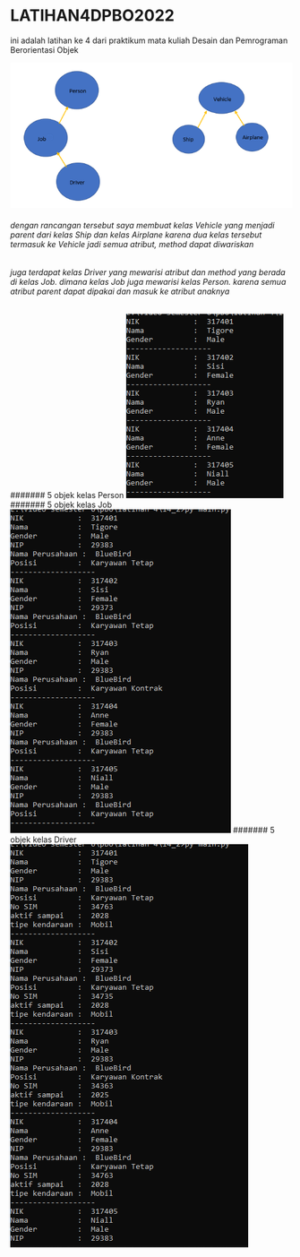 # LATIHAN4DPBO2022
ini adalah latihan ke 4 dari praktikum mata kuliah Desain dan Pemrograman Berorientasi Objek

![ran_cangan](https://raw.githubusercontent.com/fialif/LATIHAN4DPBO2022/main/latihan%204/rancangan2.png)

###### dengan rancangan tersebut saya membuat kelas Vehicle yang menjadi parent dari kelas Ship dan kelas Airplane karena dua kelas tersebut termasuk ke Vehicle jadi semua atribut, method dapat diwariskan
###### juga terdapat kelas Driver yang mewarisi atribut dan method yang berada di kelas Job. dimana kelas Job juga mewarisi kelas Person. karena semua atribut parent dapat dipakai dan masuk ke atribut anaknya  


####### 5 objek kelas Person 
![obj_person](https://github.com/fialif/LATIHAN4DPBO2022/blob/main/latihan%204/l4_2/personSS.png?raw=true) 
####### 5 objek kelas Job 
![obj_job](https://github.com/fialif/LATIHAN4DPBO2022/blob/main/latihan%204/l4_2/jobSS.png?raw=true) 
####### 5 objek kelas Driver 
![obj_driver](https://github.com/fialif/LATIHAN4DPBO2022/blob/main/latihan%204/l4_2/driverSS.png?raw=true)
